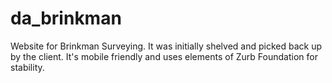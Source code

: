 # da_brinkman
Website for Brinkman Surveying. It was initially shelved and picked back up by the client. It's mobile friendly and uses elements of Zurb Foundation for stability.
